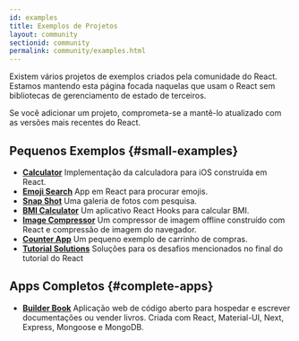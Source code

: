 ```yaml
---
id: examples
title: Exemplos de Projetos
layout: community
sectionid: community
permalink: community/examples.html
---
```


Existem vários projetos de exemplos criados pela comunidade do React. Estamos mantendo esta página focada naquelas que usam o React sem bibliotecas de gerenciamento de estado de terceiros.

Se você adicionar um projeto, comprometa-se a mantê-lo atualizado com as versões mais recentes do React.

## Pequenos Exemplos {#small-examples}

* **[Calculator](https://github.com/ahfarmer/calculator)** Implementação da calculadora para iOS construída em React.
* **[Emoji Search](https://github.com/ahfarmer/emoji-search)** App em React para procurar emojis.
* **[Snap Shot](https://github.com/Yog9/SnapShot)** Uma galeria de fotos com pesquisa.
* **[BMI Calculator](https://github.com/GermaVinsmoke/bmi-calculator)** Um aplicativo React Hooks para calcular BMI.
* **[Image Compressor](https://github.com/RaulB-masai/react-image-compressor)** Um compressor de imagem offline construído com React e compressão de imagem do navegador.
* **[Counter App](https://github.com/arnab-datta/counter-app)** Um pequeno exemplo de carrinho de compras.
* **[Tutorial Solutions](https://github.com/harman052/react-tutorial-solutions)** Soluções para os desafios mencionados no final do tutorial do React

## Apps Completos {#complete-apps}

* **[Builder Book](https://github.com/builderbook/builderbook)** Aplicação web de código aberto para hospedar e escrever documentações ou vender livros. Criada com React, Material-UI, Next, Express, Mongoose e MongoDB.
